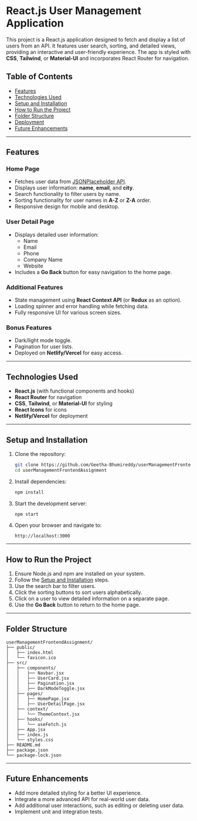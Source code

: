 

# React.js User Management Application

This project is a React.js application designed to fetch and display a list of users from an API. It features user search, sorting, and detailed views, providing an interactive and user-friendly experience. The app is styled with **CSS**, **Tailwind**, or **Material-UI** and incorporates React Router for navigation.

## Table of Contents

- [Features](#features)
- [Technologies Used](#technologies-used)
- [Setup and Installation](#setup-and-installation)
- [How to Run the Project](#how-to-run-the-project)
- [Folder Structure](#folder-structure)
- [Deployment](#deployment)
- [Future Enhancements](#future-enhancements)

---

## Features

### Home Page
- Fetches user data from [JSONPlaceholder API](https://jsonplaceholder.typicode.com/users).
- Displays user information: **name**, **email**, and **city**.
- Search functionality to filter users by name.
- Sorting functionality for user names in **A-Z** or **Z-A** order.
- Responsive design for mobile and desktop.

### User Detail Page
- Displays detailed user information:
  - Name
  - Email
  - Phone
  - Company Name
  - Website
- Includes a **Go Back** button for easy navigation to the home page.

### Additional Features
- State management using **React Context API** (or **Redux** as an option).
- Loading spinner and error handling while fetching data.
- Fully responsive UI for various screen sizes.

### Bonus Features
- Dark/light mode toggle.
- Pagination for user lists.
- Deployed on **Netlify/Vercel** for easy access.

---

## Technologies Used

- **React.js** (with functional components and hooks)
- **React Router** for navigation
- **CSS**, **Tailwind**, or **Material-UI** for styling
- **React Icons** for icons
- **Netlify/Vercel** for deployment

---

## Setup and Installation

1. Clone the repository:
   ```bash
   git clone https://github.com/Geetha-Bhumireddy/userManagementFrontendAssignment.git
   cd userManagementFrontendAssignment
   ```

2. Install dependencies:
   ```bash
   npm install
   ```

3. Start the development server:
   ```bash
   npm start
   ```

4. Open your browser and navigate to:
   ```
   http://localhost:3000
   ```

---

## How to Run the Project

1. Ensure Node.js and npm are installed on your system.
2. Follow the [Setup and Installation](#setup-and-installation) steps.
3. Use the search bar to filter users.
4. Click the sorting buttons to sort users alphabetically.
5. Click on a user to view detailed information on a separate page.
6. Use the **Go Back** button to return to the home page.

---

## Folder Structure

```
userManagementFrontendAssignment/
├── public/
│   ├── index.html
│   └── favicon.ico
├── src/
│   ├── components/
│   │   ├── Navbar.jsx
│   │   ├── UserCard.jsx
│   │   ├── Pagination.jsx
│   │   ├── DarkModeToggle.jsx
│   ├── pages/
│   │   ├── HomePage.jsx
│   │   ├── UserDetailPage.jsx
│   ├── context/
│   │   └── ThemeContext.jsx
│   ├── hooks/
│   │   └── useFetch.js
│   ├── App.jsx
│   ├── index.js
│   └── styles.css
├── README.md
├── package.json
└── package-lock.json
```

---



## Future Enhancements

- Add more detailed styling for a better UI experience.
- Integrate a more advanced API for real-world user data.
- Add additional user interactions, such as editing or deleting user data.
- Implement unit and integration tests.
